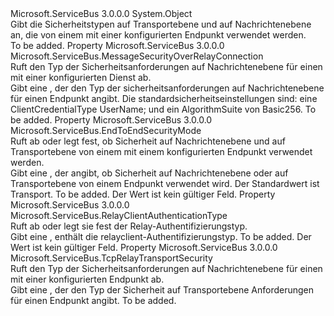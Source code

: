 <Type Name="NetTcpRelaySecurity" FullName="Microsoft.ServiceBus.NetTcpRelaySecurity">
  <TypeSignature Language="C#" Value="public sealed class NetTcpRelaySecurity" />
  <TypeSignature Language="ILAsm" Value=".class public auto ansi sealed beforefieldinit NetTcpRelaySecurity extends System.Object" />
  <TypeSignature Language="DocId" Value="T:Microsoft.ServiceBus.NetTcpRelaySecurity" />
  <TypeSignature Language="VB.NET" Value="Public NotInheritable Class NetTcpRelaySecurity" />
  <TypeSignature Language="F#" Value="type NetTcpRelaySecurity = class" />
  <AssemblyInfo>
    <AssemblyName>Microsoft.ServiceBus</AssemblyName>
    <AssemblyVersion>3.0.0.0</AssemblyVersion>
  </AssemblyInfo>
  <Base>
    <BaseTypeName>System.Object</BaseTypeName>
  </Base>
  <Interfaces />
  <Docs>
    <summary>Gibt die Sicherheitstypen auf Transportebene und auf Nachrichtenebene an, die von einem mit einer <see cref="T:Microsoft.ServiceBus.NetTcpRelayBinding" /> konfigurierten Endpunkt verwendet werden.</summary>
    <remarks>To be added.</remarks>
  </Docs>
  <Members>
    <Member MemberName="Message">
      <MemberSignature Language="C#" Value="public Microsoft.ServiceBus.MessageSecurityOverRelayConnection Message { get; }" />
      <MemberSignature Language="ILAsm" Value=".property instance class Microsoft.ServiceBus.MessageSecurityOverRelayConnection Message" />
      <MemberSignature Language="DocId" Value="P:Microsoft.ServiceBus.NetTcpRelaySecurity.Message" />
      <MemberSignature Language="VB.NET" Value="Public ReadOnly Property Message As MessageSecurityOverRelayConnection" />
      <MemberSignature Language="F#" Value="member this.Message : Microsoft.ServiceBus.MessageSecurityOverRelayConnection" Usage="Microsoft.ServiceBus.NetTcpRelaySecurity.Message" />
      <MemberType>Property</MemberType>
      <AssemblyInfo>
        <AssemblyName>Microsoft.ServiceBus</AssemblyName>
        <AssemblyVersion>3.0.0.0</AssemblyVersion>
      </AssemblyInfo>
      <ReturnValue>
        <ReturnType>Microsoft.ServiceBus.MessageSecurityOverRelayConnection</ReturnType>
      </ReturnValue>
      <Docs>
        <summary>Ruft den Typ der Sicherheitsanforderungen auf Nachrichtenebene für einen mit einer <see cref="T:Microsoft.ServiceBus.NetTcpRelayBinding" /> konfigurierten Dienst ab. </summary>
        <value>Gibt eine <see cref="T:Microsoft.ServiceBus.MessageSecurityOverRelayConnection" /> , der den Typ der sicherheitsanforderungen auf Nachrichtenebene für einen Endpunkt angibt. Die standardsicherheitseinstellungen sind: eine ClientCredentialType UserName; und ein AlgorithmSuite von Basic256.</value>
        <remarks>To be added.</remarks>
      </Docs>
    </Member>
    <Member MemberName="Mode">
      <MemberSignature Language="C#" Value="public Microsoft.ServiceBus.EndToEndSecurityMode Mode { get; set; }" />
      <MemberSignature Language="ILAsm" Value=".property instance valuetype Microsoft.ServiceBus.EndToEndSecurityMode Mode" />
      <MemberSignature Language="DocId" Value="P:Microsoft.ServiceBus.NetTcpRelaySecurity.Mode" />
      <MemberSignature Language="VB.NET" Value="Public Property Mode As EndToEndSecurityMode" />
      <MemberSignature Language="F#" Value="member this.Mode : Microsoft.ServiceBus.EndToEndSecurityMode with get, set" Usage="Microsoft.ServiceBus.NetTcpRelaySecurity.Mode" />
      <MemberType>Property</MemberType>
      <AssemblyInfo>
        <AssemblyName>Microsoft.ServiceBus</AssemblyName>
        <AssemblyVersion>3.0.0.0</AssemblyVersion>
      </AssemblyInfo>
      <ReturnValue>
        <ReturnType>Microsoft.ServiceBus.EndToEndSecurityMode</ReturnType>
      </ReturnValue>
      <Docs>
        <summary>Ruft ab oder legt fest, ob Sicherheit auf Nachrichtenebene und auf Transportebene von einem mit einem <see cref="T:Microsoft.ServiceBus.NetTcpRelayBinding" /> konfigurierten Endpunkt verwendet werden.</summary>
        <value>Gibt eine <see cref="T:Microsoft.ServiceBus.EndToEndSecurityMode" /> , der angibt, ob Sicherheit auf Nachrichtenebene oder auf Transportebene von einem Endpunkt verwendet wird. Der Standardwert ist Transport.</value>
        <remarks>To be added.</remarks>
        <exception cref="T:System.ArgumentOutOfRangeException">Der Wert ist kein gültiger <see cref="T:Microsoft.ServiceBus.EndToEndSecurityMode" /> Feld.</exception>
      </Docs>
    </Member>
    <Member MemberName="RelayClientAuthenticationType">
      <MemberSignature Language="C#" Value="public Microsoft.ServiceBus.RelayClientAuthenticationType RelayClientAuthenticationType { get; set; }" />
      <MemberSignature Language="ILAsm" Value=".property instance valuetype Microsoft.ServiceBus.RelayClientAuthenticationType RelayClientAuthenticationType" />
      <MemberSignature Language="DocId" Value="P:Microsoft.ServiceBus.NetTcpRelaySecurity.RelayClientAuthenticationType" />
      <MemberSignature Language="VB.NET" Value="Public Property RelayClientAuthenticationType As RelayClientAuthenticationType" />
      <MemberSignature Language="F#" Value="member this.RelayClientAuthenticationType : Microsoft.ServiceBus.RelayClientAuthenticationType with get, set" Usage="Microsoft.ServiceBus.NetTcpRelaySecurity.RelayClientAuthenticationType" />
      <MemberType>Property</MemberType>
      <AssemblyInfo>
        <AssemblyName>Microsoft.ServiceBus</AssemblyName>
        <AssemblyVersion>3.0.0.0</AssemblyVersion>
      </AssemblyInfo>
      <ReturnValue>
        <ReturnType>Microsoft.ServiceBus.RelayClientAuthenticationType</ReturnType>
      </ReturnValue>
      <Docs>
        <summary>Ruft ab oder legt sie fest der Relay-Authentifizierungstyp.</summary>
        <value>Gibt eine <see cref="T:Microsoft.ServiceBus.RelayClientAuthenticationType" /> , enthält die relayclient-Authentifizierungstyp.</value>
        <remarks>To be added.</remarks>
        <exception cref="T:System.ArgumentOutOfRangeException">Der Wert ist kein gültiger <see cref="T:Microsoft.ServiceBus.RelayClientAuthenticationType" /> Feld.</exception>
      </Docs>
    </Member>
    <Member MemberName="Transport">
      <MemberSignature Language="C#" Value="public Microsoft.ServiceBus.TcpRelayTransportSecurity Transport { get; }" />
      <MemberSignature Language="ILAsm" Value=".property instance class Microsoft.ServiceBus.TcpRelayTransportSecurity Transport" />
      <MemberSignature Language="DocId" Value="P:Microsoft.ServiceBus.NetTcpRelaySecurity.Transport" />
      <MemberSignature Language="VB.NET" Value="Public ReadOnly Property Transport As TcpRelayTransportSecurity" />
      <MemberSignature Language="F#" Value="member this.Transport : Microsoft.ServiceBus.TcpRelayTransportSecurity" Usage="Microsoft.ServiceBus.NetTcpRelaySecurity.Transport" />
      <MemberType>Property</MemberType>
      <AssemblyInfo>
        <AssemblyName>Microsoft.ServiceBus</AssemblyName>
        <AssemblyVersion>3.0.0.0</AssemblyVersion>
      </AssemblyInfo>
      <ReturnValue>
        <ReturnType>Microsoft.ServiceBus.TcpRelayTransportSecurity</ReturnType>
      </ReturnValue>
      <Docs>
        <summary>Ruft den Typ der Sicherheitsanforderungen auf Nachrichtenebene für einen mit einer <see cref="T:Microsoft.ServiceBus.NetTcpRelayBinding" /> konfigurierten Endpunkt ab.</summary>
        <value>Gibt eine <see cref="T:Microsoft.ServiceBus.TcpRelayTransportSecurity" /> , der den Typ der Sicherheit auf Transportebene Anforderungen für einen Endpunkt angibt.</value>
        <remarks>To be added.</remarks>
      </Docs>
    </Member>
  </Members>
</Type>
